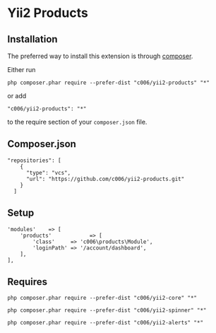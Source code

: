 Yii2 Products
===================




Installation
------------

The preferred way to install this extension is through [composer](http://getcomposer.org/download/).

Either run

`
php composer.phar require --prefer-dist "c006/yii2-products" "*"
`

or add

`
"c006/yii2-products": "*"
`

to the require section of your `composer.json` file.



Composer.json
------------

>
    "repositories": [
        {
          "type": "vcs",
          "url": "https://github.com/c006/yii2-products.git"
        }
      ]
  
  
  
Setup
------------
  
>
    'modules'    => [
        'products'            => [
            'class'     => 'c006\products\Module',
            'loginPath' => '/account/dashboard',
        ],
    ],



Requires
-----------

` php composer.phar require --prefer-dist "c006/yii2-core" "*" `

` php composer.phar require --prefer-dist "c006/yii2-spinner" "*" `

` php composer.phar require --prefer-dist "c006/yii2-alerts" "*" `


























